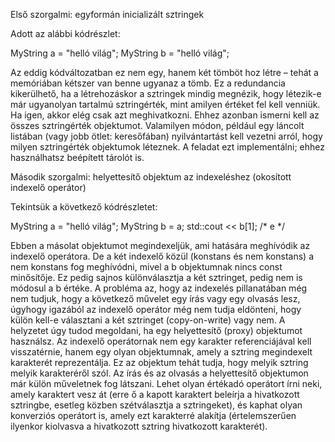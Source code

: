 Első szorgalmi: egyformán inicializált sztringek

Adott az alábbi kódrészlet:

  MyString a = "helló világ";
  MyString b = "helló világ";

Az eddig kódváltozatban ez nem egy, hanem két tömböt hoz létre – tehát a memóriában kétszer van benne ugyanaz a tömb. Ez a redundancia kikerülhető, ha a létrehozáskor a sztringek mindig megnézik, hogy létezik-e már ugyanolyan tartalmú sztringérték, mint amilyen értéket fel kell venniük. Ha igen, akkor elég csak azt meghivatkozni. Ehhez azonban ismerni kell az összes sztringérték objektumot. Valamilyen módon, például egy láncolt listában (vagy jobb ötlet: keresőfában) nyilvántartást kell vezetni arról, hogy milyen sztringérték objektumok léteznek. A feladat ezt implementálni; ehhez használhatsz beépített tárolót is.

Második szorgalmi: helyettesítő objektum az indexeléshez (okosított indexelő operátor)

Tekintsük a következő kódrészletet:

  MyString a = "helló világ";
  MyString b = a;
  std::cout << b[1];  /* e */

Ebben a másolat objektumot megindexeljük, ami hatására meghívódik az indexelő operátora. De a két indexelő közül (konstans és nem konstans) a nem konstans fog meghívódni, mivel a b objektumnak nincs const minősítője. Ez pedig sajnos különválasztja a két sztringet, pedig nem is módosul a b értéke. A probléma az, hogy az indexelés pillanatában még nem tudjuk, hogy a következő művelet egy írás vagy egy olvasás lesz, úgyhogy igazából az indexelő operátor még nem tudja eldönteni, hogy külön kell-e választani a két sztringet (copy-on-write) vagy nem. A helyzetet úgy tudod megoldani, ha egy helyettesítő (proxy) objektumot használsz. Az indexelő operátornak nem egy karakter referenciájával kell visszatérnie, hanem egy olyan objektumnak, amely a sztring megindexelt karakterét reprezentálja. Ez az objektum tehát tudja, hogy melyik sztring melyik karakteréről szól. Az írás és az olvasás a helyettesítő objektumon már külön műveletnek fog látszani. Lehet olyan értékadó operátort írni neki, amely karaktert vesz át (erre ő a kapott karaktert beleírja a hivatkozott sztringbe, esetleg közben szétválasztja a sztringeket), és kaphat olyan konverziós operátort is, amely ezt karakterré alakítja (értelemszerűen ilyenkor kiolvasva a hivatkozott sztring hivatkozott karakterét).
